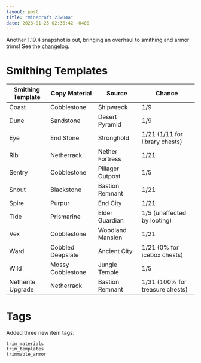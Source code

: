 ```yaml
---
layout: post
title: "Minecraft 23w04a"
date: 2023-01-25 02:36:42 -0400
---
```


Another 1.19.4 snapshot is out, bringing an overhaul to smithing and armor trims! See the [changelog](https://www.minecraft.net/en-us/article/minecraft-snapshot-23w04a).

# Smithing Templates

| Smithing Template | Copy Material     | Source           | Chance                          |
| ----------------- | ----------------- | ---------------- | ------------------------------- |
| Coast             | Cobblestone       | Shipwreck        | 1/9                             |
| Dune              | Sandstone         | Desert Pyramid   | 1/9                             |
| Eye               | End Stone         | Stronghold       | 1/21 (1/11 for library chests)  |
| Rib               | Netherrack        | Nether Fortress  | 1/21                            |
| Sentry            | Cobblestone       | Pillager Outpost | 1/5                             |
| Snout             | Blackstone        | Bastion Remnant  | 1/21                            |
| Spire             | Purpur            | End City         | 1/21                            |
| Tide              | Prismarine        | Elder Guardian   | 1/5 (unaffected by looting)     |
| Vex               | Cobblestone       | Woodland Mansion | 1/21                            |
| Ward              | Cobbled Deepslate | Ancient City     | 1/21 (0% for icebox chests)     |
| Wild              | Mossy Cobblestone | Jungle Temple    | 1/5                             |
| Netherite Upgrade | Netherrack        | Bastion Remnant  | 1/31 (100% for treasure chests) |

# Tags

Added three new item tags:
```
trim_materials
trim_templates
trimmable_armor
```

